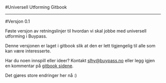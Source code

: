 #Universell Utforming Gitbook

___

#Versjon 0.1

Føste versjon av retningslinjer til hvordan vi skal jobbe med universell utforming i Buypass.

Denne versjonen er laget i gitbook slik at den er lett tigjengelig til alle som kan være interesserte.

Har du noen innspill eller ideer? Kontakt [slhy@buypass.no](mailto:slhy@buypass.no) eller legg igjen en kommentar på [gitbook sidene](https://www.gitbook.com/book/simonlh/universell-utforming/discussions).

Det gjøres store endringer her nå :)